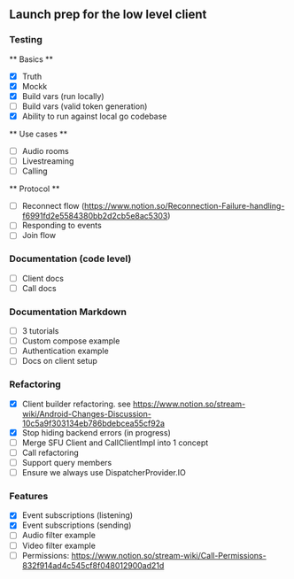 
## Launch prep for the low level client

### Testing

** Basics **
- [X] Truth
- [X] Mockk
- [X] Build vars (run locally)
- [ ] Build vars (valid token generation)
- [X] Ability to run against local go codebase

** Use cases **

- [ ] Audio rooms
- [ ] Livestreaming
- [ ] Calling

** Protocol **

- [ ] Reconnect flow (https://www.notion.so/Reconnection-Failure-handling-f6991fd2e5584380bb2d2cb5e8ac5303)
- [ ] Responding to events
- [ ] Join flow

### Documentation (code level)

- [ ] Client docs
- [ ] Call docs

### Documentation Markdown

- [ ] 3 tutorials
- [ ] Custom compose example
- [ ] Authentication example
- [ ] Docs on client setup

### Refactoring

- [X] Client builder refactoring. see https://www.notion.so/stream-wiki/Android-Changes-Discussion-10c5a9f303134eb786bdebcea55cf92a
- [X] Stop hiding backend errors (in progress)
- [ ] Merge SFU Client and CallClientImpl into 1 concept
- [ ] Call refactoring
- [ ] Support query members
- [ ] Ensure we always use DispatcherProvider.IO

### Features

- [X] Event subscriptions (listening)
- [X] Event subscriptions (sending)
- [ ] Audio filter example
- [ ] Video filter example
- [ ] Permissions: https://www.notion.so/stream-wiki/Call-Permissions-832f914ad4c545cf8f048012900ad21d
